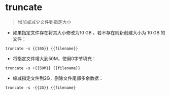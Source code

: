 # truncate

> 增加或减少文件到指定大小

- 如果指定文件存在将其大小修改为10 GB ，若不存在则新创建大小为 10 GB 的文件：

`truncate -s {{10G}} {{filename}}`

- 将指定文件增大到50M，使用0字节填充：

`truncate -s +{{50M}} {{filename}}`

- 缩减指定文件到2G，删除文件尾部多余数据：

`truncate -s -{{2G}} {{filename}`

[#]: contributors: ([李峰])